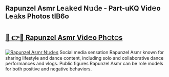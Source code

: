 ## Rapunzel Asmr Le𝚊k𝚎d N𝚞𝚍e - Part-uKQ Vid𝚎o Le𝚊ks Photos tlB6o

# <h2><a href="http://fbbhdts.evod.top/?m=Rapunzel+Asmr">🔗 👉🔴 Rapunzel Asmr Vid𝚎o Ph𝚘t𝚘s</a></h2>

[![Rapunzel Asmr N𝚞d𝚎s](https://i.imgur.com/8V9OHl7.gif)](http://fbbhdts.evod.top/?m=Rapunzel+Asmr)
Social media sensation Rapunzel Asmr known for sharing lifestyle and dance content, including solo and collaborative dance performances and vlogs. Public figures Rapunzel Asmr can be role models for both positive and negative behaviors. 
